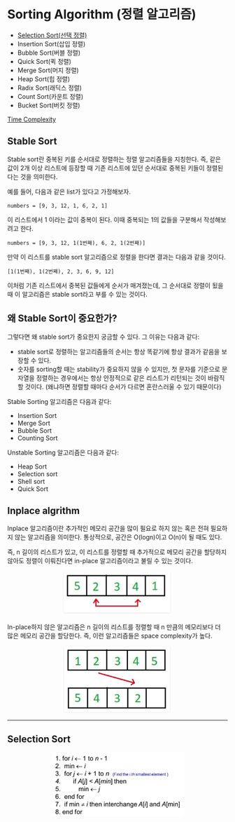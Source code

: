 # Sorting Algorithm (정렬 알고리즘)
- [Selection Sort(선택 정렬)](#Selection-Sort)
- Insertion Sort(삽입 정렬)
- Bubble Sort(버블 정렬)
- Quick Sort(퀵 정렬)
- Merge Sort(머지 정렬)
- Heap Sort(힙 정렬)
- Radix Sort(래딕스 정렬)
- Count Sort(카운트 정렬)
- Bucket Sort(버킷 정렬)

[Time Complexity](https://www.notion.so/611b91258ac0485c93529d30e3d19bc5)

## Stable Sort

Stable sort란 중복된 키를 순서대로 정렬하는 정렬 알고리즘들을 지칭한다. 즉, 같은 값이 2개 이상 리스트에 등장할 때 기존 리스트에 있던 순서대로 중복된 키들이 정렬된 다는 것을 의미한다.

예를 들어, 다음과 같은 list가 있다고 가정해보자.

    numbers = [9, 3, 12, 1, 6, 2, 1]

이 리스트에서 1 이라는 값이 중복이 된다. 이때 중복되는 1의 값들을 구분해서 작성해보려고 한다. 

    numbers = [9, 3, 12, 1(1번째), 6, 2, 1(2번째)]

만약 이 리스트를 stable sort 알고리즘으로 정렬을 한다면 결과는 다음과 같을 것이다.

    [1(1번째), 1(2번째), 2, 3, 6, 9, 12]

이처럼 기존 리스트에서 중복된 값들에게 순서가 매겨졌는데, 그 순서대로 정렬이 됬을 때 이 알고리즘은 stable sort라고 부를 수 있는 것이다.

## 왜 Stable Sort이 중요한가?

그렇다면 왜 stable sort가 중요한지 궁금할 수 있다. 그 이유는 다음과 같다:

- stable sort로 정렬하는 알고리즘들의 순서는 항상 똑같기에 항상 결과가 같음을 보장할 수 있다.
- 숫자를 sorting할 때는 stability가 중요하지 않을 수 있지만, 첫 문자를 기준으로 문자열을 정렬하는 경우에서는 항상 안정적으로 같은 리스트가 리턴되는 것이 바람직할 것이다. (왜냐하면 정렬할 때마다 순서가 다르면 혼란스러울 수 있기 때문이다)

Stable Sorting 알고리즘은 다음과 같다:

- Insertion Sort
- Merge Sort
- Bubble Sort
- Counting Sort

Unstable Sorting 알고리즘은 다음과 같다:

- Heap Sort
- Selection sort
- Shell sort
- Quick Sort


## Inplace algrithm

Inplace 알고리즘이란 추가적인 메모리 공간을 많이 필요로 하지 않는 혹은 전혀 필요하지 않는 알고리즘을 의미한다. 통상적으로, 공간은 O(logn)이고 O(n)이 될 때도 있다.  

즉, n 길이의 리스트가 있고, 이 리스트를 정렬할 때 추가적으로 메모리 공간을 할당하지 않아도 정렬이 이뤄진다면 in-place 알고리즘이라고 불릴 수 있는 것이다.
<div align="center">
<img src="images/inplace.png" width=250/>
</div>

In-place하지 않은 알고리즘은 n 길이의 리스트를 정렬할 때 n 만큼의 메모리보다 더 많은 메모리 공간을 할당한다. 즉, 이런 알고리즘들은 space complexity가 높다. 

<div align="center">
<img src="images/notinplace.png" width=250/>
</div>


<hr/>

## Selection Sort
<div align="center">
<img src="images/selection_sort_pseudo.png" width=300/>
</div>
